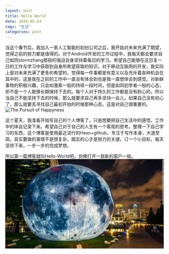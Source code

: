 ```yaml
---
layout: post
title: Hello World
date: 2016-05-24
tags: "生活"
categories: post
---
```


 当这个春节后，我加入一家人工智能的初创公司之后，我开始对未来充满了期望，觉得之前的努力都是值得的。对于Android开发的工作过程中，我每天都会要求自己如同stormzhang那般的强迫自身坚持着每日的学习。<!-- more -->希望自己能够在这日复一日的工作与学习中获取到自身所希望获取的知识。对于移动互联网的开发，我实际上是对未来充满了更多的希望的，觉得每一件事都是有意义以及充斥着各种机会在其中的，这是我在之前的工作中一直没有体会到也是我一直想体会到感觉。对新鲜事物的积极兴趣，只会如激素一般的持续一段时间，但是如同初学者一般的心态，却不是一个人能够长期保持下去的。每个人对于持久的工作都是没有耐心的，所以当自己不能坚持下去的时候，那么就要求自己再多坚持一会儿，如果自己没有初心了，那么就要去寻找自己最初开始的时候那种心态，这是对自己很重要的。![The Pursuit of Happyness](http://ww2.sinaimg.cn/large/801b780ajw1f8vo8o0rsuj211x0patb7.jpg)

这个夏天，我准备开始写自己的个人博客了，只是想要把自己生活中的感悟，工作中的体会记录下来。希望自己对于自己的人生有一个客观的思考。整理一下自己学习的东西，这个博客是使用最近流行的Hexo+github，专注于写作本身，大道至简。其实要做的事情不是很复杂，踏实的心才是努力的关键。订一个小目标，每天坚持下来，一步一步的完成梦想。

所以第一篇博客就叫Hello-World吧，仿佛打开一扇新的窗户一般。
![fromhere](/img/earthpic.jpg)
